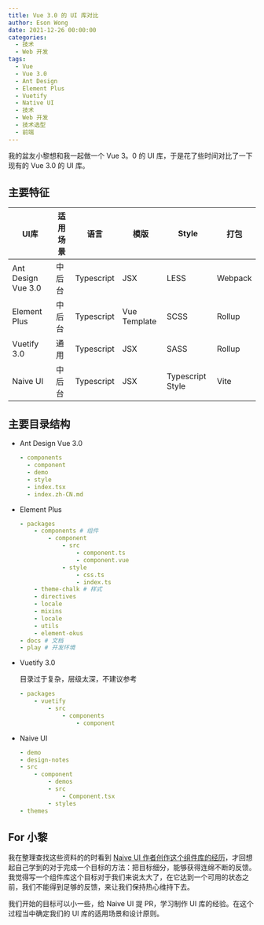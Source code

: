 ```yaml
---
title: Vue 3.0 的 UI 库对比
author: Eson Wong
date: 2021-12-26 00:00:00
categories:
  - 技术
  - Web 开发
tags:
  - Vue
  - Vue 3.0
  - Ant Design
  - Element Plus
  - Vuetify
  - Native UI
  - 技术
  - Web 开发
  - 技术选型
  - 前端
---
```


我的盆友小黎想和我一起做一个 Vue 3。0 的 UI 库，于是花了些时间对比了一下现有的 Vue 3.0 的 UI 库。

<!-- more -->

## 主要特征

|UI库|适用场景|语言|模版|Style|打包
|---|---|---|---|---|---|
Ant Design Vue 3.0|中后台|Typescript|JSX|LESS|Webpack|
Element Plus|中后台|Typescript|Vue Template|SCSS|Rollup|
Vuetify 3.0|通用|Typescript|JSX|SASS|Rollup|
Naive UI|中后台|Typescript|JSX|Typescript Style|Vite|

<!-- more -->

## 主要目录结构

* Ant Design Vue 3.0
  
	```yml
	- components
	  - component
      - demo
      - style
      - index.tsx
      - index.zh-CN.md
	```

* Element Plus
  
  ```yml
  - packages
      - components # 组件
          - component
              - src
                  - component.ts
                  - component.vue
              - style
                  - css.ts 
                  - index.ts
      - theme-chalk # 样式
      - directives
      - locale
      - mixins
      - locale
      - utils
      - element-okus
  - docs # 文档 
  - play # 开发环境
  ```

* Vuetify 3.0
  
  目录过于复杂，层级太深，不建议参考
  ```yml
  - packages
      - vuetify
          - src
              - components
                  - component
  ```

* Naive UI
  
  ```yml
  - demo
  - design-notes
  - src
      - component
          - demos
          - src
              - Component.tsx
          - styles
  - themes
  ```

## For 小黎

我在整理查找这些资料的的时看到 [Naive UI 作者创作这个组件库的经历](https://www.zhihu.com/question/463736268/answer/1928240435)，才回想起自己学到的对于完成一个目标的方法：把目标细分，能够获得连绵不断的反馈。我觉得写一个组件库这个目标对于我们来说太大了，在它达到一个可用的状态之前，我们不能得到足够的反馈，来让我们保持热心维持下去。

我们开始的目标可以小一些，给 Naive UI 提 PR，学习制作 UI 库的经验。在这个过程当中确定我们的 UI 库的适用场景和设计原则。

